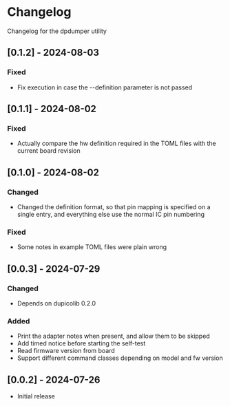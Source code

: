 # Changelog
Changelog for the dpdumper utility

## [0.1.2] - 2024-08-03
### Fixed
- Fix execution in case the --definition parameter is not passed

## [0.1.1] - 2024-08-02
### Fixed
- Actually compare the hw definition required in the TOML files with the current board revision

## [0.1.0] - 2024-08-02
### Changed
- Changed the definition format, so that pin mapping is specified on a single entry, and everything else use the normal IC pin numbering

### Fixed
- Some notes in example TOML files were plain wrong

## [0.0.3] - 2024-07-29
### Changed
- Depends on dupicolib 0.2.0

### Added
- Print the adapter notes when present, and allow them to be skipped
- Add timed notice before starting the self-test
- Read firmware version from board
- Support different command classes depending on model and fw version

## [0.0.2] - 2024-07-26
- Initial release
